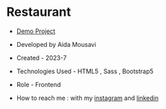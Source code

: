 # Restaurant

- [Demo Project](https://aida-mousavi.github.io/Restaurant/)

- Developed by Aida Mousavi

- Created - 2023-7

- Technologies Used - HTML5 , Sass , Bootstrap5

- Role - Frontend

- How to reach me : with my [instagram](https://www.instagram.com/dev.mousavi) and [linkedin](www.linkedin.com/in/aida-mousavi-18791a292)
